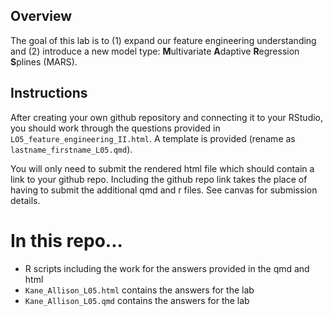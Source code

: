 ## Overview

The goal of this lab is to (1) expand our feature engineering understanding and (2) introduce a new model type: **M**ultivariate **A**daptive **R**egression **S**plines (MARS).

## Instructions

After creating your own github repository and connecting it to your RStudio, you should work through the questions provided in `LO5_feature_engineering_II.html`. A template is provided (rename as `lastname_firstname_L05.qmd`).

You will only need to submit the rendered html file which should contain a link to your github repo. Including the github repo link takes the place of having to submit the additional qmd and r files. See canvas for submission details.


# In this repo...
- R scripts including the work for the answers provided in the qmd and html
- `Kane_Allison_L05.html` contains the answers for the lab
- `Kane_Allison_L05.qmd` contains the answers for the lab
